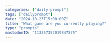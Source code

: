 ```yaml
---
categories: ["daily-prompt"]
tags: ["dailyprompt"]
date: "2024-10-23T15:00:00Z"
title: "What game are you currently playing?"
type: "prompts"
mastodonID: "113357352019847575"
---
```

